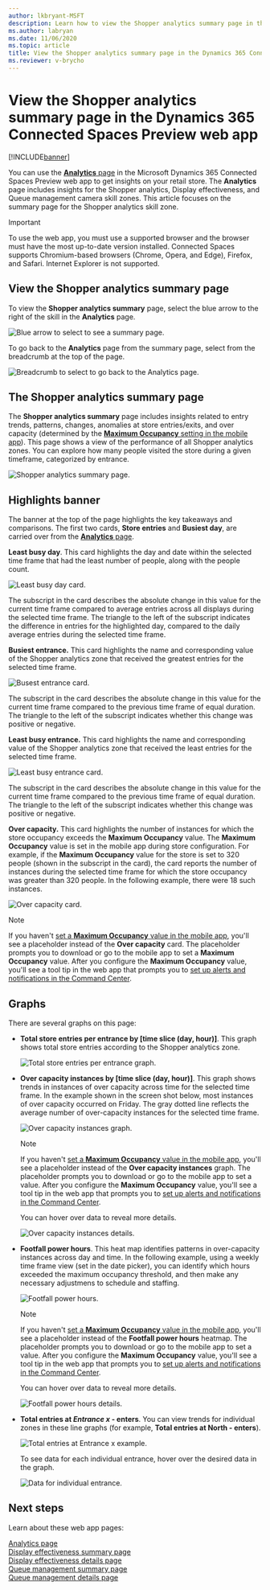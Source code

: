 ```yaml
---
author: lkbryant-MSFT
description: Learn how to view the Shopper analytics summary page in the Dynamics 365 Connected Spaces Preview web app to get insights on your store
ms.author: labryan
ms.date: 11/06/2020
ms.topic: article
title: View the Shopper analytics summary page in the Dynamics 365 Connected Spaces Preview web app
ms.reviewer: v-brycho
---
```


# View the Shopper analytics summary page in the Dynamics 365 Connected Spaces Preview web app

[!INCLUDE[banner](includes/banner.md)]

You can use the [**Analytics** page](web-app-get-insights.md) in the Microsoft Dynamics 365 Connected Spaces Preview web app to get insights on your retail store. The **Analytics** page includes insights for the Shopper analytics, Display effectiveness, and Queue management camera skill zones. This article focuses on the summary page for the Shopper analytics skill zone. 

> [!IMPORTANT]
> To use the web app, you must use a supported browser and the browser must have the most up-to-date version installed. Connected Spaces supports Chromium-based browsers (Chrome, Opera, and Edge), Firefox, and Safari. Internet Explorer is not supported. 

## View the Shopper analytics summary page

To view the **Shopper analytics summary** page, select the blue arrow to the right of the skill in the **Analytics** page. 

![Blue arrow to select to see a summary page.](media/analytics-45.PNG "Blue arrow to select to see a summary page")

To go back to the **Analytics** page from the summary page, select from the breadcrumb at the top of the page.

![Breadcrumb to select to go back to the Analytics page.](media/analytics-46.PNG "Breadcrumb to select to go back to the Analytics page")

## The Shopper analytics summary page

The **Shopper analytics summary** page includes insights related to entry trends, patterns, changes, anomalies at store 
entries/exits, and over capacity (determined by the [**Maximum Occupancy** setting in the mobile app](mobile-app-create-store.md)). This page shows a view of the performance of all Shopper analytics zones. You can explore how many people visited the store during a given timeframe, categorized by entrance.

![Shopper analytics summary page.](media/analytics-18.PNG "Shopper analytics summary page")

## Highlights banner

The banner at the top of the page highlights the key takeaways and comparisons. The first two cards, **Store entries** and **Busiest day**, are carried over from the [**Analytics** page](web-app-get-insights.md). 

**Least busy day**. This card highlights the day and date within the selected time frame that had the least number of people, 
along with the people count. 

![Least busy day card.](media/analytics-19.PNG "Least busy day card")

The subscript in the card describes the absolute change in this value for the current time frame compared to average entries across all 
displays during the selected time frame. The triangle to the left of the subscript indicates the difference in entries for the 
highlighted day, compared to the daily average entries during the selected time frame. 

**Busiest entrance.** This card highlights the name and corresponding value of the Shopper analytics zone that received the greatest 
entries for the selected time frame. 

![Busest entrance card.](media/analytics-20.PNG "Busiest entrance card")

The subscript in the card describes the absolute change in this value for the current time frame compared to the previous time frame of equal duration. The triangle to the left of the subscript indicates whether this change was positive or negative. 

**Least busy entrance.** This card highlights the name and corresponding value of the Shopper analytics zone that received the least 
entries for the selected time frame. 

![Least busy entrance card.](media/analytics-21.PNG "Least busy entrance card")

The subscript in the card describes the absolute change in this value for the current time frame compared to the previous time frame of equal duration. The triangle to the left of the subscript indicates whether this change was positive or negative. 

**Over capacity.** This card highlights the number of instances for which the store occupancy exceeds the **Maximum Occupancy** value. The **Maximum Occupancy** value is set in the mobile app during store configuration. For example, if the **Maximum Occupancy** value for the store is set to 320 people (shown in the subscript in the card), the card reports the number of instances during the selected time frame for which the store occupancy was greater than 320 people. In the following example, there were 18 such instances.

![Over capacity card.](media/analytics-over-capacity-card.PNG "Over capacity card")

> [!NOTE]
> If you haven't [set a **Maximum Occupancy** value in the mobile app](mobile-app-create-store.md), you'll see a placeholder instead of the **Over capacity** card. The placeholder prompts you to download or go to the mobile app to set a **Maximum Occupancy** value. After you configure the **Maximum Occupancy** value, you'll see a tool tip in the web app that prompts you to [set up alerts and notifications in the Command Center](web-app-command-center.md). 

## Graphs

There are several graphs on this page:

- **Total store entries per entrance by [time slice (day, hour)]**. This graph shows total store entries according to the Shopper analytics zone. 

    ![Total store entries per entrance graph.](media/analytics-total-footfall-entrances.PNG "Total store entries per entrance graph")

- **Over capacity instances by [time slice (day, hour)]**. This graph shows trends in instances of over capacity across time for the selected time frame. In the example shown in the screen shot below, most instances of over capacity occurred on Friday. The gray dotted line reflects the average number of over-capacity instances for the selected time frame. 

    ![Over capacity instances graph.](media/analytics-over-capacity-instances.PNG "Over capacity instances graph")

    > [!NOTE]
    > If you haven't [set a **Maximum Occupancy** value in the mobile app](mobile-app-create-store.md), you'll see a placeholder instead of the **Over capacity instances** graph. The placeholder prompts you to download or go to the mobile app to set a value. After you configure the **Maximum Occupancy** value, you'll see a tool tip in the web app that prompts you to [set up alerts and notifications in the Command Center](web-app-command-center.md). 

    You can hover over data to reveal more details.

    ![Over capacity instances details.](media/analytics-over-capacity-instances-details.PNG "Over capacity instances details")

- **Footfall power hours**. This heat map identifies patterns in over-capacity instances across day and time. In the following example, using a weekly time frame view (set in the date picker), you can identify which hours exceeded the maximum occupancy threshold, and then make any necessary adjustmens to schedule and staffing.

    ![Footfall power hours.](media/analytics-footfall-power-hours.PNG "Footfall power hours")

    > [!NOTE]
    > If you haven't [set a **Maximum Occupancy** value in the mobile app](mobile-app-create-store.md), you'll see a placeholder instead of the **Footfall power hours** heatmap. The placeholder prompts you to download or go to the mobile app to set a value. After you configure the **Maximum Occupancy** value, you'll see a tool tip in the web app that prompts you to [set up alerts and notifications in the Command Center](web-app-command-center.md). 
    
    You can hover over data to reveal more details.

    ![Footfall power hours details.](media/analytics-footfall-power-hours-details.PNG "Footfall power hours details")

- **Total entries at *Entrance x* - enters**. You can view trends for individual zones in these line graphs (for example, **Total entries at North - enters**).

    ![Total entries at Entrance x example.](media/analytics-footfall-entrance-x.PNG "Total entries at Entrance x example")

    To see data for each individual entrance, hover over the desired data in the graph.

    ![Data for individual entrance.](media/analytics-23.PNG "Data for individual entrance")

## Next steps

Learn about these web app pages:

[Analytics page](web-app-get-insights.md)<br>
[Display effectiveness summary page](display-effectiveness-summary-page.md)<br>
[Display effectiveness details page](display-effectiveness-details-page.md)<br>
[Queue management summary page](queue-management-summary-page.md)<br>
[Queue management details page](queue-management-details-page.md)
